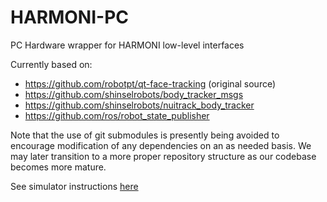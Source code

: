 # HARMONI-PC
PC Hardware wrapper for HARMONI low-level interfaces

Currently based on:

* https://github.com/robotpt/qt-face-tracking (original source)
* https://github.com/shinselrobots/body_tracker_msgs
* https://github.com/shinselrobots/nuitrack_body_tracker
* https://github.com/ros/robot_state_publisher

Note that the use of git submodules is presently being avoided to encourage modification of any dependencies on an as needed basis. We may later transition to a more proper repository structure as our codebase becomes more mature.

See simulator instructions [here](qt_simulator/README.md)